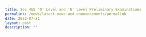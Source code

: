 ```yaml
---
title: Sec 4&5 'O' Level and 'N' Level Preliminary Examinations
permalink: /news/latest-news-and-announcements/permalink
date: 2022-07-21
layout: post
description: ""
---
```

